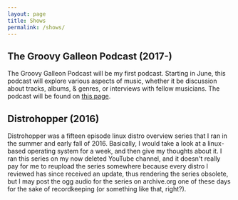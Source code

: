 ```yaml
---
layout: page
title: Shows
permalink: /shows/
---
```


## The Groovy Galleon Podcast (2017-)

The Groovy Galleon Podcast will be my first podcast. Starting in June, this podcast will explore various aspects of music, whether it be discussion about tracks, albums, & genres, or interviews with fellow musicians. The podcast will be found on [this page](https://marksilvermedia.github.io/groovygalleon/podcast).

## Distrohopper (2016)

Distrohopper was a fifteen episode linux distro overview series that I ran in the summer and early fall of 2016. Basically, I would take a look at a linux-based operating system for a week, and then give my thoughts about it. I ran this series on my now deleted YouTube channel, and it doesn't really pay for me to reupload the series somewhere because every distro I reviewed has since received an update, thus rendering the series obsolete, but I may post the ogg audio for the series on archive.org one of these days for the sake of recordkeeping (or something like that, right?).
